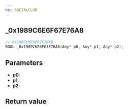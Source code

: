 ```yaml
---
ns: SOCIALCLUB
---
```

## _0x1989C6E6F67E76A8

```c
// 0x1989C6E6F67E76A8
BOOL _0x1989C6E6F67E76A8(Any* p0, Any* p1, Any* p2);
```


## Parameters
* **p0**: 
* **p1**: 
* **p2**: 

## Return value
